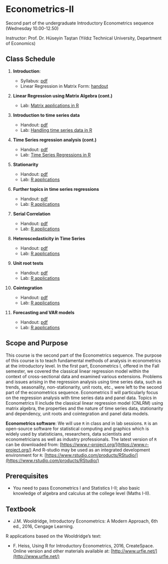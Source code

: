 # Econometrics-II
Second part of the undergraduate Introductory Econometrics sequence (Wednesday 10.00-12.50)

Instructor: Prof. Dr. Hüseyin Taştan 
(Yıldız Technical University, Department of Economics)

## Class Schedule 

1. **Introduction**: 
    * Syllabus: [pdf](https://raw.githack.com/htastan/Econometrics-II/main/Syllabus.pdf) 
    * Linear Regression in Matrix Form: [handout](https://raw.githack.com/htastan/Econometrics-II/main/Slide-Handouts/Handout-01-Matrix-Algebra.pdf)

2. **Linear Regression using Matrix Algebra (cont.)** 
    * Lab: [Matrix applications in R](https://raw.githack.com/htastan/Econometrics-II/main/Labs/Lab-01-MLR-in-matrix-form.html) 
3. **Introduction to time series data**
    * Handout: [pdf](https://raw.githack.com/htastan/Econometrics-II/main/Slide-Handouts/Handout-02-TS-regression-I.pdf)
    * Lab: [Handling time series data in R](https://raw.githack.com/htastan/Econometrics-II/main/Labs/Lab-02-Handling-TS-in-R.html)  

4. **Time Series regression analysis (cont.)**
    * Handout: [pdf](https://raw.githack.com/htastan/Econometrics-II/main/Slide-Handouts/Handout-03-TS-regression-II.pdf)
    * Lab: [Time Series Regressions in R](https://raw.githack.com/htastan/Econometrics-II/main/Labs/Lab-03-TS-regressions-part-1.html)

5. **Stationarity**
    * Handout: [pdf](https://raw.githack.com/htastan/Econometrics-II/main/Slide-Handouts/Handout-04-Stationarity-ch-11.pdf)
    * Lab: [R applications](https://raw.githack.com/htastan/Econometrics-II/main/Labs/Lab-04-Stationarity.html)

6. **Further topics in time series regressions**
    * Handout: [pdf](https://raw.githack.com/htastan/Econometrics-II/main/Slide-Handouts/Handout-05-Further-TS-reg-ch-11.pdf)
    * Lab: [R applications](https://raw.githack.com/htastan/Econometrics-II/main/Labs/Lab-05-TS-Regressions-part-2.html)

7. **Serial Correlation**
    * Handout: [pdf](https://raw.githack.com/htastan/Econometrics-II/main/Slide-Handouts/Handout-06-Serial-Correlation-ch-12.pdf)
    * Lab: [R applications](https://raw.githack.com/htastan/Econometrics-II/main/Labs/Lab-06-Serial-Correlation-and-Heteroskedasticity.html)
    
8. **Heteroscedasticity in Time Series**
    * Handout: [pdf](https://raw.githack.com/htastan/Econometrics-II/main/Slide-Handouts/Handout-07-Heteroskedasticity-TS.pdf)
    * Lab: [R applications](https://raw.githack.com/htastan/Econometrics-II/main/Labs/Lab-06-Serial-Correlation-and-Heteroskedasticity.html)
    
9. **Unit root tests**
    * Handout: [pdf](https://raw.githack.com/htastan/Econometrics-II/main/Slide-Handouts/Handout-08-Unit-roots-ch-18.pdf)
    * Lab: [R applications](https://raw.githack.com/htastan/Econometrics-II/main/Labs/Lab-07-Unit-Root-Tests.html)

10. **Cointegration**
    * Handout: [pdf](https://raw.githack.com/htastan/Econometrics-II/main/Slide-Handouts/Handout-09-Cointegration-ch-18.pdf)
    * Lab: [R applications](https://raw.githack.com/htastan/Econometrics-II/main/Labs/Lab-08-Cointegration.html)

11. **Forecasting and VAR models**
    * Handout: [pdf](https://raw.githack.com/htastan/Econometrics-II/main/Slide-Handouts/Handout-10-Forecasting-ch-18.pdf)
    * Lab: [R applications](https://raw.githack.com/htastan/Econometrics-II/main/Labs/Lab-09-Forecasting.html)
    
    
    
## Scope and Purpose 

This course is the second part of the Econometrics sequence. The purpose of this course is to teach fundamental methods of analysis in econometrics at the introductory level. In the first part, Econometrics I, offered in the Fall semester, we covered the classical linear regression model within the context of cross-sectional data and examined various extensions. Problems and issues arising in the regression analysis using time series data, such as trends, seasonality, non-stationarity, unit roots, etc., were left to the second part of the econometrics sequence. Econometrics II will particularly focus on the regression analysis with time series data and panel data. Topics in Econometrics II include the classical linear regression model (CNLRM) using matrix algebra, the properties and the nature of time series data, stationarity and dependency, unit roots and cointegration and panel data models.  

**Econometrics software**: We will use `R` in class and in lab sessions. `R` is an open-source software for statistical computing and graphics which is widely used by statisticians, researchers, data scientists and econometricians as well as industry professionals. The latest version of `R` can be downloaded from: 
[https://www.r-project.org/](https://www.r-project.org/) 
And R-studio may be used as an integrated development environment for `R`: 
[https://www.rstudio.com/products/RStudio/](https://www.rstudio.com/products/RStudio/)

## Prerequisites

  * You need to pass Econometrics I and Statistics I-II; also basic knowledge of algebra and calculus at the college level (Maths I-II). 

## Textbook

  * J.M. Wooldridge, Introductory Econometrics: A Modern Approach, 6th ed., 2016, Cengage Learning.
  
R applications based on the Wooldridge’s text:

  * F. Heiss, Using R for Introductory Econometrics, 2016, CreateSpace. 
Online version and other materials available at: [http://www.urfie.net/](http://www.urfie.net/)


    

    


    

    
    

    
    


